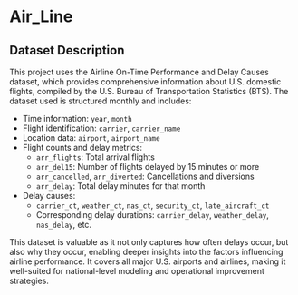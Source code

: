 # Air_Line

## Dataset Description
This project uses the Airline On-Time Performance and Delay Causes dataset, which provides comprehensive information about U.S. domestic flights, compiled by the U.S. Bureau of Transportation Statistics (BTS).
The dataset used is structured monthly and includes:
- Time information: `year`, `month`
- Flight identification: `carrier`, `carrier_name`
- Location data: `airport`, `airport_name`
- Flight counts and delay metrics:
    - `arr_flights`: Total arrival flights
    - `arr_del15`: Number of flights delayed by 15 minutes or more
    - `arr_cancelled`, `arr_diverted`: Cancellations and diversions
    - `arr_delay`: Total delay minutes for that month
- Delay causes:
    - `carrier_ct`, `weather_ct`, `nas_ct`, `security_ct`, `late_aircraft_ct`
    - Corresponding delay durations: `carrier_delay`, `weather_delay`, `nas_delay`, etc.

This dataset is valuable as it not only captures how often delays occur, but also why they occur, enabling deeper insights into the factors influencing airline performance. It covers all major U.S. airports and airlines, making it well-suited for national-level modeling and operational improvement strategies.

